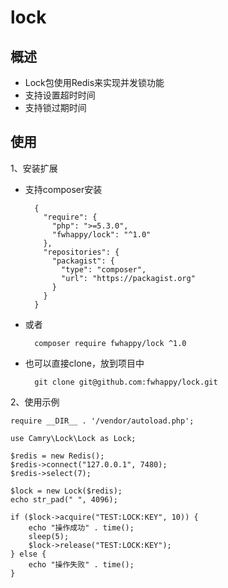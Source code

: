 # lock
## 概述
* Lock包使用Redis来实现并发锁功能
* 支持设置超时时间
* 支持锁过期时间

## 使用
1、安装扩展

* 支持composer安装

		{
		  "require": {
		    "php": ">=5.3.0",
		    "fwhappy/lock": "^1.0"
		  },
		  "repositories": {
		    "packagist": {
		      "type": "composer",
		      "url": "https://packagist.org"
		    }
		  }
		}
* 或者
	
		composer require fwhappy/lock ^1.0

* 也可以直接clone，放到项目中

		git clone git@github.com:fwhappy/lock.git


2、使用示例
	
	require __DIR__ . '/vendor/autoload.php';

	use Camry\Lock\Lock as Lock;
	
	$redis = new Redis();
	$redis->connect("127.0.0.1", 7480);
	$redis->select(7);
	
	$lock = new Lock($redis);
	echo str_pad(" ", 4096);
	
	if ($lock->acquire("TEST:LOCK:KEY", 10)) {
	    echo "操作成功" . time();
	    sleep(5);
	    $lock->release("TEST:LOCK:KEY");
	} else {
	    echo "操作失败" . time();
	}

